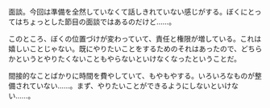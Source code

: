 面談。今回は準備を全然していなくて話しきれていない感じがする。ぼくにとってはちょっとした節目の面談ではあるのだけど……。

このところ、ぼくの位置づけが変わっていて、責任と権限が増している。これは嬉しいことじゃない。既にやりたいことをするためのそれはあったので、どちらかというとやりたくないこともやらないといけなくなったということだ。

間接的なことばかりに時間を費やしていて、もやもやする。いろいろなものが整備されていない……。まず、やりたいことができるようにしないといけない……。
